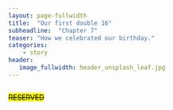 ```yaml
---
layout: page-fullwidth
title:  "Our first double 16"
subheadline:  "Chapter 7"
teaser: "How we celebrated our birthday."
categories:
    - story
header:
   image_fullwidth: header_unsplash_leaf.jpg
---
```


<!--more-->

<div class="row">
    <div class="medium-4 columns t30">
    <p><s><mark>RESERVED</mark></s></p>
    </div><!-- /.medium-4.columns -->
</div>
